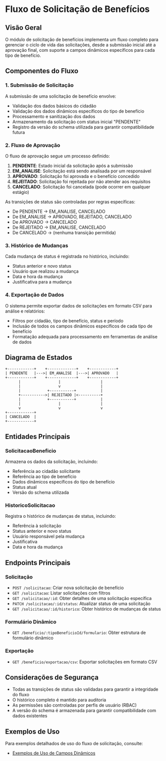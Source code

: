 # Fluxo de Solicitação de Benefícios

## Visão Geral

O módulo de solicitação de benefícios implementa um fluxo completo para gerenciar o ciclo de vida das solicitações, desde a submissão inicial até a aprovação final, com suporte a campos dinâmicos específicos para cada tipo de benefício.

## Componentes do Fluxo

### 1. Submissão de Solicitação

A submissão de uma solicitação de benefício envolve:

- Validação dos dados básicos do cidadão
- Validação dos dados dinâmicos específicos do tipo de benefício
- Processamento e sanitização dos dados
- Armazenamento da solicitação com status inicial "PENDENTE"
- Registro da versão do schema utilizada para garantir compatibilidade futura

### 2. Fluxo de Aprovação

O fluxo de aprovação segue um processo definido:

1. **PENDENTE**: Estado inicial da solicitação após a submissão
2. **EM_ANALISE**: Solicitação está sendo analisada por um responsável
3. **APROVADO**: Solicitação foi aprovada e o benefício concedido
4. **REJEITADO**: Solicitação foi rejeitada por não atender aos requisitos
5. **CANCELADO**: Solicitação foi cancelada (pode ocorrer em qualquer estágio)

As transições de status são controladas por regras específicas:
- De PENDENTE → EM_ANALISE, CANCELADO
- De EM_ANALISE → APROVADO, REJEITADO, CANCELADO
- De APROVADO → CANCELADO
- De REJEITADO → EM_ANALISE, CANCELADO
- De CANCELADO → (nenhuma transição permitida)

### 3. Histórico de Mudanças

Cada mudança de status é registrada no histórico, incluindo:
- Status anterior e novo status
- Usuário que realizou a mudança
- Data e hora da mudança
- Justificativa para a mudança

### 4. Exportação de Dados

O sistema permite exportar dados de solicitações em formato CSV para análise e relatórios:
- Filtros por cidadão, tipo de benefício, status e período
- Inclusão de todos os campos dinâmicos específicos de cada tipo de benefício
- Formatação adequada para processamento em ferramentas de análise de dados

## Diagrama de Estados

```
+------------+    +-------------+    +------------+
| PENDENTE   |--->| EM_ANALISE  |--->| APROVADO   |
+------------+    +-------------+    +------------+
      |                 |                  |
      |                 v                  |
      |            +-----------+           |
      +----------->| REJEITADO |<----------+
      |            +-----------+           |
      |                 |                  |
      v                 v                  v
+------------+
| CANCELADO  |
+------------+
```

## Entidades Principais

### SolicitacaoBeneficio

Armazena os dados da solicitação, incluindo:
- Referência ao cidadão solicitante
- Referência ao tipo de benefício
- Dados dinâmicos específicos do tipo de benefício
- Status atual
- Versão do schema utilizada

### HistoricoSolicitacao

Registra o histórico de mudanças de status, incluindo:
- Referência à solicitação
- Status anterior e novo status
- Usuário responsável pela mudança
- Justificativa
- Data e hora da mudança

## Endpoints Principais

### Solicitação

- `POST /solicitacao`: Criar nova solicitação de benefício
- `GET /solicitacao`: Listar solicitações com filtros
- `GET /solicitacao/:id`: Obter detalhes de uma solicitação específica
- `PATCH /solicitacao/:id/status`: Atualizar status de uma solicitação
- `GET /solicitacao/:id/historico`: Obter histórico de mudanças de status

### Formulário Dinâmico

- `GET /beneficio/:tipoBeneficioId/formulario`: Obter estrutura de formulário dinâmico

### Exportação

- `GET /beneficio/exportacao/csv`: Exportar solicitações em formato CSV

## Considerações de Segurança

- Todas as transições de status são validadas para garantir a integridade do fluxo
- O histórico completo é mantido para auditoria
- As permissões são controladas por perfis de usuário (RBAC)
- A versão do schema é armazenada para garantir compatibilidade com dados existentes

## Exemplos de Uso

Para exemplos detalhados de uso do fluxo de solicitação, consulte:
- [Exemplos de Uso de Campos Dinâmicos](../exemplos/uso-campos-dinamicos.md)
